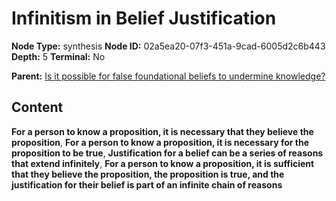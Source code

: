 # Infinitism in Belief Justification

**Node Type:** synthesis
**Node ID:** 02a5ea20-07f3-451a-9cad-6005d2c6b443
**Depth:** 5
**Terminal:** No

**Parent:** [Is it possible for false foundational beliefs to undermine knowledge?](is-it-possible-for-false-foundational-beliefs-to-undermine-knowledge-antithesis-c3926f2d-4d88-4ea1-852c-4e94e39ec2a6.md)

## Content

**For a person to know a proposition, it is necessary that they believe the proposition**, **For a person to know a proposition, it is necessary for the proposition to be true**, **Justification for a belief can be a series of reasons that extend infinitely**, **For a person to know a proposition, it is sufficient that they believe the proposition, the proposition is true, and the justification for their belief is part of an infinite chain of reasons**
